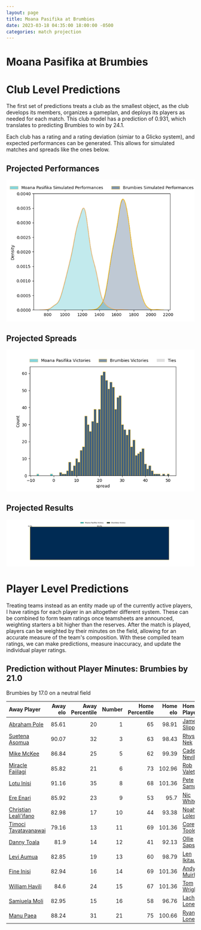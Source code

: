 ```yaml
---  
layout: page  
title: Moana Pasifika at Brumbies  
date: 2023-03-18 04:35:00 18:00:00 -0500  
categories: match projection  
---
```

# Moana Pasifika at Brumbies

# Club Level Predictions


The first set of predictions treats a club as the smallest object, as the club develops its members, organizes a gameplan, and deploys its players as needed for each match. This club model has a prediction of 0.931, which translates to predicting Brumbies to win by 24.1.

Each club has a rating and a rating deviation (simiar to a Glicko system), and expected performances can be generated. This allows for simulated matches and spreads like the ones below.
## Projected Performances


![Projected Performances](plots/performances_2023-03-18-Brumbies-MoanaPasifika.png)
## Projected Spreads


![Projected Spreads](plots/spreads_2023-03-18-Brumbies-MoanaPasifika.png)
## Projected Results


![Projected Results](plots/resultbar_2023-03-18-Brumbies-MoanaPasifika.png)
# Player Level Predictions


Treating teams instead as an entity made up of the currently active players, I have ratings for each player in an altogether different system. These can be combined to form team ratings once teamsheets are announced, weighting starters a bit higher than the reserves. After the match is played, players can be weighted by their minutes on the field, allowing for an accurate measure of the team's composition. With these compiled team ratings, we can make predictions, measure inaccuracy, and update the individual player ratings.
## Prediction without Player Minutes: Brumbies by 21.0


Brumbies by 17.0 on a neutral field



| Away Player                                                               |   Away elo |   Away Percentile |   Number |   Home Percentile |   Home elo | Home Player                                                     |
|:--------------------------------------------------------------------------|-----------:|------------------:|---------:|------------------:|-----------:|:----------------------------------------------------------------|
| [Abraham Pole](..//playerfiles//AbrahamPole_cleaned.md)                   |      85.61 |                20 |        1 |                65 |      98.91 | [James Slipper](..//playerfiles//JamesSlipper_cleaned.md)       |
| [Suetena Asomua](..//playerfiles//SuetenaAsomua_cleaned.md)               |      90.07 |                32 |        3 |                63 |      98.43 | [Rhys Van Nek](..//playerfiles//RhysVanNek_cleaned.md)          |
| [Mike McKee](..//playerfiles//MikeMcKee_cleaned.md)                       |      86.84 |                25 |        5 |                62 |      99.39 | [Cadeyrn Neville](..//playerfiles//CadeyrnNeville_cleaned.md)   |
| [Miracle Faiilagi](..//playerfiles//MiracleFaiilagi_cleaned.md)           |      85.82 |                21 |        6 |                73 |     102.96 | [Rob Valetini](..//playerfiles//RobValetini_cleaned.md)         |
| [Lotu Inisi](..//playerfiles//LotuInisi_cleaned.md)                       |      91.16 |                35 |        8 |                68 |     101.36 | [Pete Samu](..//playerfiles//PeteSamu_cleaned.md)               |
| [Ere Enari](..//playerfiles//EreEnari_cleaned.md)                         |      85.92 |                23 |        9 |                53 |      95.7  | [Nic White](..//playerfiles//NicWhite_cleaned.md)               |
| [Christian Leali'ifano](..//playerfiles//ChristianLeali'ifano_cleaned.md) |      82.98 |                17 |       10 |                44 |      93.38 | [Noah Lolesio](..//playerfiles//NoahLolesio_cleaned.md)         |
| [Timoci Tavatavanawai](..//playerfiles//TimociTavatavanawai_cleaned.md)   |      79.16 |                13 |       11 |                69 |     101.36 | [Corey Toole](..//playerfiles//CoreyToole_cleaned.md)           |
| [Danny Toala](..//playerfiles//DannyToala_cleaned.md)                     |      81.9  |                14 |       12 |                41 |      92.13 | [Ollie Sapsford](..//playerfiles//OllieSapsford_cleaned.md)     |
| [Levi Aumua](..//playerfiles//LeviAumua_cleaned.md)                       |      82.85 |                19 |       13 |                60 |      98.79 | [Len Ikitau](..//playerfiles//LenIkitau_cleaned.md)             |
| [Fine Inisi](..//playerfiles//FineInisi_cleaned.md)                       |      82.94 |                16 |       14 |                69 |     101.36 | [Andy Muirhead](..//playerfiles//AndyMuirhead_cleaned.md)       |
| [William Havili](..//playerfiles//WilliamHavili_cleaned.md)               |      84.6  |                24 |       15 |                67 |     101.36 | [Tom Wright](..//playerfiles//TomWright_cleaned.md)             |
| [Samiuela Moli](..//playerfiles//SamiuelaMoli_cleaned.md)                 |      82.95 |                15 |       16 |                58 |      96.76 | [Lachlan Lonergan](..//playerfiles//LachlanLonergan_cleaned.md) |
| [Manu Paea](..//playerfiles//ManuPaea_cleaned.md)                         |      88.24 |                31 |       21 |                75 |     100.66 | [Ryan Lonergan](..//playerfiles//RyanLonergan_cleaned.md)       |

